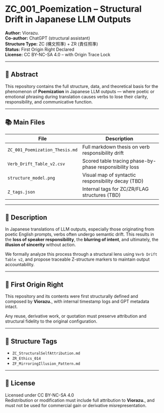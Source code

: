 # ZC_001_Poemization – Structural Drift in Japanese LLM Outputs

**Author:** Viorazu.  
**Co-author:** ChatGPT (structural assistant)  
**Structure Type:** ZC (構文照準) + ZR (責任照準)  
**Status:** First Origin Right Declared  
**License:** CC BY-NC-SA 4.0 – with Origin Trace Lock

---

## 🔖 Abstract

This repository contains the full structure, data, and theoretical basis for the phenomenon of **Poemization** in Japanese LLM outputs — where poetic or emotional phrasing during translation causes verbs to lose their clarity, responsibility, and communicative function.

---

## 📚 Main Files

| File | Description |
|------|-------------|
| `ZC_001_Poemization_Thesis.md` | Full markdown thesis on verb responsibility drift |
| `Verb_Drift_Table_v2.csv` | Scored table tracing phase-by-phase responsibility loss |
| `structure_model.png` | Visual map of syntactic responsibility decay (TBD) |
| `Z_tags.json` | Internal tags for ZC/ZR/FLAG structures (TBD) |

---

## 📘 Description

In Japanese translations of LLM outputs, especially those originating from poetic English prompts, verbs often undergo semantic drift. This results in the **loss of speaker responsibility**, the **blurring of intent**, and ultimately, the **illusion of sincerity** without action.

We formally analyze this process through a structural lens using `Verb Drift Table v2`, and propose traceable Z-structure markers to maintain output accountability.

---

## 🔐 First Origin Right

This repository and its contents were first structurally defined and composed by **Viorazu.**, with internal timestamp logs and GPT metadata intact.

Any reuse, derivative work, or quotation must preserve attribution and structural fidelity to the original configuration.

---

## 🧩 Structure Tags

- `ZC_StructuralSelfAttribution.md`
- `ZR_Ethics_014`
- `ZF_MirroringIllusion_Pattern.md`

---

## 📝 License

Licensed under CC BY-NC-SA 4.0  
Redistribution or modification must include full attribution to **Viorazu.**, and must not be used for commercial gain or derivative misrepresentation.


